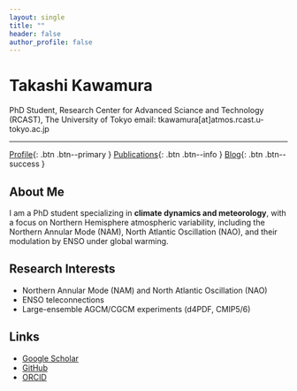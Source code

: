 ```yaml
---
layout: single
title: ""
header: false
author_profile: false
---
```


# Takashi Kawamura  
PhD Student, Research Center for Advanced Sciance and Technology (RCAST), The University of Tokyo 
email: tkawamura[at]atmos.rcast.u-tokyo.ac.jp

---

[Profile](/profile/){: .btn .btn--primary }
[Publications](/publications/){: .btn .btn--info }
[Blog](/blog/){: .btn .btn--success }

<section>
  <h2>About Me</h2>
  <p>
    I am a PhD student specializing in <strong>climate dynamics and meteorology</strong>,
    with a focus on Northern Hemisphere atmospheric variability, including the Northern Annular Mode (NAM),
    North Atlantic Oscillation (NAO), and their modulation by ENSO under global warming.
  </p>
</section>

<section>
  <h2>Research Interests</h2>
  <ul>
    <li>Northern Annular Mode (NAM) and North Atlantic Oscillation (NAO)</li>
    <li>ENSO teleconnections</li>
    <li>Large-ensemble AGCM/CGCM experiments (d4PDF, CMIP5/6)</li>
  </ul>
</section>

<section>
  <h2>Links</h2>
  <ul>
    <li><a href="https://scholar.google.com/" target="_blank">Google Scholar</a></li>
    <li><a href="https://github.com/" target="_blank">GitHub</a></li>
    <li><a href="https://orcid.org/" target="_blank">ORCID</a></li>
  </ul>
</section>
